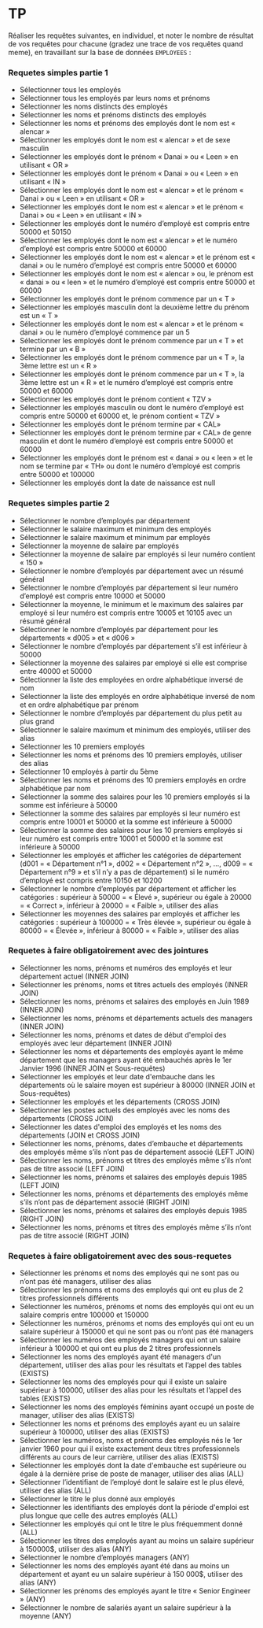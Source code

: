 # TP

Réaliser les requêtes suivantes, en individuel, et noter le nombre de résultat de vos requêtes pour chacune (gradez une trace de vos requêtes quand meme), en travaillant sur la base de données `EMPLOYEES` : 

### Requetes simples partie 1 

- Sélectionner tous les employés
- Sélectionner tous les employés par leurs noms et prénoms
- Sélectionner les noms distincts des employés
- Sélectionner les noms et prénoms distincts des employés
- Sélectionner les noms et prénoms des employés dont le nom est « alencar »
- Sélectionner les employés dont le nom est « alencar » et de sexe masculin
- Sélectionner les employés dont le prénom « Danai » ou « Leen » en utilisant « OR »
- Sélectionner les employés dont le prénom « Danai » ou « Leen » en utilisant « IN »
- Sélectionner les employés dont le nom est « alencar » et le prénom « Danai » ou « Leen » en utilisant « OR »
- Sélectionner les employés dont le nom est « alencar » et le prénom « Danai » ou « Leen » en utilisant « IN »
- Sélectionner les employés dont le numéro d’employé est compris entre 50000 et 50150
- Sélectionner les employés dont le nom est « alencar » et le numéro d’employé est compris entre 50000 et 60000
- Sélectionner les employés dont le nom est « alencar » et le prénom est « danai » ou le numéro d’employé est compris entre 50000 et 60000
- Sélectionner les employés dont le nom est « alencar » ou, le prénom est « danai » ou « leen » et le numéro d’employé est compris entre 50000 et 60000
- Sélectionner les employés dont le prénom commence par un « T »
- Sélectionner les employés masculin dont la deuxième lettre du prénom est un « T »
- Sélectionner les employés dont le nom est « alencar » et le prénom « danai » ou le numéro d’employé commence par un 5
- Sélectionner les employés dont le prénom commence par un « T » et termine par un « B »
- Sélectionner les employés dont le prénom commence par un « T », la 3ème lettre est un « R »
- Sélectionner les employés dont le prénom commence par un « T », la 3ème lettre est un « R » et le numéro d’employé est compris entre 50000 et 60000
- Sélectionner les employés dont le prénom contient « TZV »
- Sélectionner les employés masculin ou dont le numéro d’employé est compris entre 50000 et 60000 et, le prénom contient « TZV »
- Sélectionner les employés dont le prénom termine par « CAL»
- Sélectionner les employés dont le prénom termine par « CAL» de genre masculin et dont le numéro d’employé est compris entre 50000 et 60000
- Sélectionner les employés dont le prénom est « danai » ou « leen » et le nom se termine par « TH» ou dont le numéro d’employé est compris entre 50000 et 100000
- Sélectionner les employés dont la date de naissance est null

### Requetes simples partie 2

- Sélectionner le nombre d’employés par département
- Sélectionner le salaire maximum et minimum des employés
- Sélectionner le salaire maximum et minimum par employés
- Sélectionner la moyenne de salaire par employés
- Sélectionner la moyenne de salaire par employés si leur numéro contient « 150 »
- Sélectionner le nombre d’employés par département avec un résumé général
- Sélectionner le nombre d’employés par département si leur numéro d’employé est compris entre 10000 et 50000
- Sélectionner la moyenne, le minimum et le maximum des salaires par employé si leur numéro est compris entre 10005 et 10105 avec un résumé général
- Sélectionner le nombre d’employés par département pour les départements « d005 » et « d006 »
- Sélectionner le nombre d’employés par département s’il est inférieur à 50000
- Sélectionner la moyenne des salaires par employé si elle est comprise entre 40000 et 50000
- Sélectionner la liste des employées en ordre alphabétique inversé de nom
- Sélectionner la liste des employés en ordre alphabétique inversé de nom et en ordre alphabétique par prénom
- Sélectionner le nombre d’employés par département du plus petit au plus grand
- Sélectionner le salaire maximum et minimum des employés, utiliser des alias
- Sélectionner les 10 premiers employés
- Sélectionner les noms et prénoms des 10 premiers employés, utiliser des alias
- Sélectionner 10 employés à partir du 5ème
- Sélectionner les noms et prénoms des 10 premiers employés en ordre alphabétique par nom
- Sélectionner la somme des salaires pour les 10 premiers employés si la somme est inférieure à 50000
- Sélectionner la somme des salaires par employés si leur numéro est compris entre 10001 et 50000 et la somme est inférieure à 50000
- Sélectionner la somme des salaires pour les 10 premiers employés si leur numéro est compris entre 10001 et 50000 et la somme est inférieure à 50000
- Sélectionner les employés et afficher les catégories de département (d001 = « Département n°1 », d002 = « Département n°2 », …, d009 = « Département n°9 » et s’il n’y a pas de département) si le numéro d’employé est compris entre 10150 et 10200
- Sélectionner le nombre d’employés par département et afficher les catégories : supérieur à 50000 = « Élevé », supérieur ou égale à 20000 = « Correct », inférieur à 20000 = « Faible », utiliser des alias
- Sélectionner les moyennes des salaires par employés et afficher les catégories : supérieur à 100000 = « Très élevée », supérieur ou égale à 80000 = « Élevée », inférieur à 80000 = « Faible », utiliser des alias

### Requetes à faire obligatoirement avec des jointures

- Sélectionner les noms, prénoms et numéros des employés et leur département actuel (INNER JOIN)
- Sélectionner les prénoms, noms et titres actuels des employés (INNER JOIN)
- Sélectionner les noms, prénoms et salaires des employés en Juin 1989 (INNER JOIN)
- Sélectionner les noms, prénoms et départements actuels des managers (INNER JOIN)
- Sélectionner les noms, prénoms et dates de début d'emploi des employés avec leur département (INNER JOIN)
- Sélectionner les noms et départements des employés ayant le même département que les managers ayant été embauchés après le 1er Janvier 1996 (INNER JOIN et Sous-requêtes)
- Sélectionner les employés et leur date d'embauche dans les départements où le salaire moyen est supérieur à 80000 (INNER JOIN et Sous-requêtes)
- Sélectionner les employés et les départements (CROSS JOIN)
- Sélectionner les postes actuels des employés avec les noms des départements (CROSS JOIN)
- Sélectionner les dates d'emploi des employés et les noms des départements (JOIN et CROSS JOIN)
- Sélectionner les noms, prénoms, dates d’embauche et départements des employés même s’ils n’ont pas de département associé (LEFT JOIN)
- Sélectionner les noms, prénoms et titres des employés même s’ils n’ont pas de titre associé (LEFT JOIN)
- Sélectionner les noms, prénoms et salaires des employés depuis 1985 (LEFT JOIN)
- Sélectionner les noms, prénoms et départements des employés même s’ils n’ont pas de département associé (RIGHT JOIN)
- Sélectionner les noms, prénoms et salaires des employés depuis 1985 (RIGHT JOIN)
- Sélectionner les noms, prénoms et titres des employés même s’ils n’ont pas de titre associé (RIGHT JOIN)

### Requetes à faire obligatoirement avec des sous-requetes

- Sélectionner les prénoms et noms des employés qui ne sont pas ou n’ont pas été managers, utiliser des alias
- Sélectionner les prénoms et noms des employés qui ont eu plus de 2 titres professionnels différents
- Sélectionner les numéros, prénoms et noms des employés qui ont eu un salaire compris entre 100000 et 150000
- Sélectionner les numéros, prénoms et noms des employés qui ont eu un salaire supérieur à 150000 et qui ne sont pas ou n’ont pas été managers
- Sélectionner les numéros des employés managers qui ont un salaire inférieur à 100000 et qui ont eu plus de 2 titres professionnels
- Sélectionner les noms des employés ayant été managers d'un département, utiliser des alias pour les résultats et l’appel des tables (EXISTS)
- Sélectionner les noms des employés pour qui il existe un salaire supérieur à 100000, utiliser des alias pour les résultats et l’appel des tables (EXISTS)
- Sélectionner les noms des employés féminins ayant occupé un poste de manager, utiliser des alias (EXISTS)
- Sélectionner les noms et prénoms des employés ayant eu un salaire supérieur à 100000, utiliser des alias (EXISTS)
- Sélectionner les numéros, noms et prénoms des employés nés le 1er janvier 1960 pour qui il existe exactement deux titres professionnels différents au cours de leur carrière, utiliser des alias (EXISTS)
- Sélectionner les employés dont la date d'embauche est supérieure ou égale à la dernière prise de poste de manager, utiliser des alias (ALL)
- Sélectionner l’identifiant de l’employé dont le salaire est le plus élevé, utiliser des alias (ALL)
- Sélectionner le titre le plus donné aux employés
- Sélectionner les identifiants des employés dont la période d'emploi est plus longue que celle des autres employés (ALL)
- Sélectionner les employés qui ont le titre le plus fréquemment donné (ALL)
- Sélectionner les titres des employés ayant au moins un salaire supérieur à 150000$, utiliser des alias (ANY)
- Sélectionner le nombre d’employés managers (ANY)
- Sélectionner les noms des employés ayant été dans au moins un département et ayant eu un salaire supérieur à 150 000$, utiliser des alias (ANY)
- Sélectionner les prénoms des employés ayant le titre « Senior Engineer » (ANY)
- Sélectionner le nombre de salariés ayant un salaire supérieur à la moyenne (ANY)



